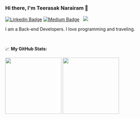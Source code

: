 ### Hi there, I'm Teerasak Narairam 👋

[![Linkedin Badge](https://img.shields.io/badge/-LinkedIn-0e76a8?style=flat-square&logo=Linkedin&logoColor=white)](https://www.linkedin.com/in/teerasaknrt/)
[![Medium Badge](https://img.shields.io/badge/medium-%2312100E.svg?&style=for-square&logo=medium&logoColor=white)](https://medium.com/@teerasak.nr)
&nbsp; ![](https://visitor-badge.glitch.me/badge?page_id=teerasaknrt.teerasaknrt)

I am a Back-end Developers. I love programming and traveling.

</br>

📈 **My GitHub Stats:**

<p>
  <img height="180em" src="https://github-readme-stats.vercel.app/api?username=teerasaknrt&show_icons=true&hide_border=true&&count_private=true&include_all_commits=true" />
  <img height="180em" src="https://github-readme-stats.vercel.app/api/top-langs/?username=teerasaknrt&exclude_repo=KNN-Image-Classification&show_icons=true&hide_border=true&layout=compact&langs_count=8"/>
</p>
